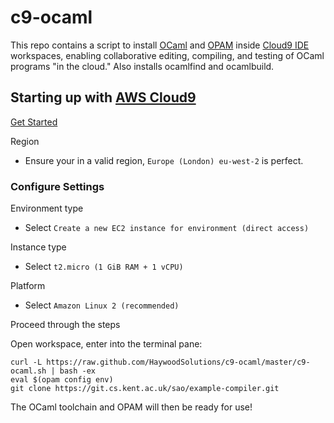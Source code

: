 c9-ocaml
========

This repo contains a script to install [OCaml](http://ocaml.org/) and [OPAM](http://opam.ocamlpro.com/) inside [Cloud9 IDE](https://c9.io/) workspaces, enabling collaborative editing, compiling, and testing of OCaml programs "in the cloud." Also installs ocamlfind and ocamlbuild.

## Starting up with [AWS Cloud9](https://aws.amazon.com/cloud9/)

[Get Started](https://console.aws.amazon.com/cloud9/home/product)

Region
- Ensure your in a valid region, `Europe (London) eu-west-2` is perfect.

### Configure Settings

Environment type
- Select `Create a new EC2 instance for environment (direct access)`

Instance type
- Select `t2.micro (1 GiB RAM + 1 vCPU)`

Platform
- Select `Amazon Linux 2 (recommended)`

Proceed through the steps

Open workspace, enter into the terminal pane:

````
curl -L https://raw.github.com/HaywoodSolutions/c9-ocaml/master/c9-ocaml.sh | bash -ex
eval $(opam config env)
git clone https://git.cs.kent.ac.uk/sao/example-compiler.git
````

The OCaml toolchain and OPAM will then be ready for use!
